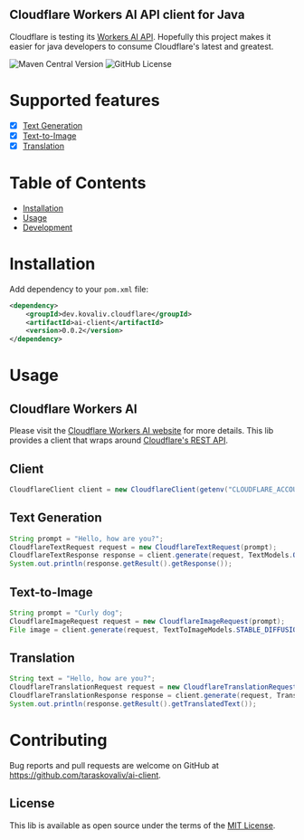 Cloudflare Workers AI API client for Java
---
Cloudflare is testing its [Workers AI API](https://developers.cloudflare.com/workers-ai/get-started/rest-api/).
Hopefully this project makes it easier for java developers 
to consume Cloudflare's latest and greatest.

![Maven Central Version](https://img.shields.io/maven-central/v/dev.kovaliv.cloudflare/ai-client)
![GitHub License](https://img.shields.io/github/license/taraskovaliv/ai-client)

# Supported features
* [x] [Text Generation](https://developers.cloudflare.com/workers-ai/models/text-generation/)
* [x] [Text-to-Image](https://developers.cloudflare.com/workers-ai/models/text-to-image/)
* [x] [Translation](https://developers.cloudflare.com/workers-ai/models/translation/)

# Table of Contents

- [Installation](#installation)
- [Usage](#usage)
- [Development](#contributing)

# Installation

Add dependency to your `pom.xml` file:

```xml
<dependency>
    <groupId>dev.kovaliv.cloudflare</groupId>
    <artifactId>ai-client</artifactId>
    <version>0.0.2</version>
</dependency>
```

# Usage

## Cloudflare Workers AI
Please visit the [Cloudflare Workers AI website](https://developers.cloudflare.com/workers-ai/) for more details.
This lib provides a client that wraps around [Cloudflare's REST API](https://developers.cloudflare.com/workers-ai/get-started/rest-api/).

## Client

```Java
CloudflareClient client = new CloudflareClient(getenv("CLOUDFLARE_ACCOUNT_ID"), getenv("CLOUDFLARE_AUTH_TOKEN"));
```

## Text Generation

```Java
String prompt = "Hello, how are you?";
CloudflareTextRequest request = new CloudflareTextRequest(prompt);
CloudflareTextResponse response = client.generate(request, TextModels.OPENCHAT_3_5_AWQ);
System.out.println(response.getResult().getResponse());
```

## Text-to-Image

```Java
String prompt = "Curly dog";
CloudflareImageRequest request = new CloudflareImageRequest(prompt);
File image = client.generate(request, TextToImageModels.STABLE_DIFFUSION_XL_LIGHTNING);
```

## Translation

```Java
String text = "Hello, how are you?";
CloudflareTranslationRequest request = new CloudflareTranslationRequest(text, "en", "es");
CloudflareTranslationResponse response = client.generate(request, TranslationModels.M2M_100_1_2B);
System.out.println(response.getResult().getTranslatedText());
```

# Contributing

Bug reports and pull requests are welcome on GitHub at https://github.com/taraskovaliv/ai-client.

## License

This lib is available as open source under the terms of the [MIT License](https://opensource.org/licenses/MIT).